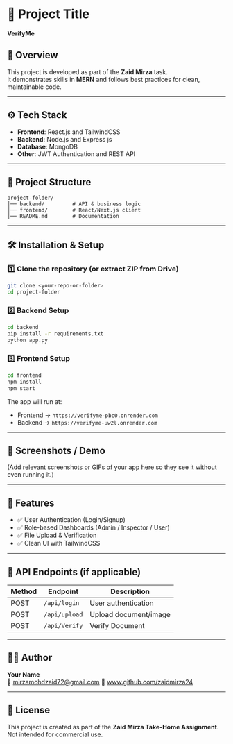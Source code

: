 # 🚀 Project Title  
**VerifyMe**

## 📌 Overview  
This project is developed as part of the **Zaid Mirza** task.  
It demonstrates skills in **MERN** and follows best practices for clean, maintainable code.  

---

## ⚙️ Tech Stack  
- **Frontend**: React.js and  TailwindCSS  
- **Backend**: Node.js and Express js  
- **Database**: MongoDB 
- **Other**: JWT Authentication and REST API
---

## 📂 Project Structure  
```
project-folder/
│── backend/         # API & business logic
│── frontend/        # React/Next.js client
│── README.md        # Documentation
```

---

## 🛠️ Installation & Setup  

### 1️⃣ Clone the repository (or extract ZIP from Drive)  
```bash
git clone <your-repo-or-folder>
cd project-folder
```

### 2️⃣ Backend Setup  
```bash
cd backend
pip install -r requirements.txt
python app.py
```

### 3️⃣ Frontend Setup  
```bash
cd frontend
npm install
npm start
```

The app will run at:  
- Frontend → `https://verifyme-pbc0.onrender.com`  
- Backend → `https://verifyme-uw2l.onrender.com`  

---

## 📸 Screenshots / Demo  
(Add relevant screenshots or GIFs of your app here so they see it without even running it.)  

---

## 🔑 Features  
- ✅ User Authentication (Login/Signup)  
- ✅ Role-based Dashboards (Admin / Inspector / User)  
- ✅ File Upload & Verification   
- ✅ Clean UI with TailwindCSS  

---

## 📖 API Endpoints (if applicable)  
| Method | Endpoint         | Description            |  
|--------|-----------------|------------------------|  
| POST   | `/api/login`     | User authentication    |  
| POST   | `/api/upload`    | Upload document/image  |  
| POST   | `/api/Verify`    |  Verify Document       |  

---

## 🧑‍💻 Author  
**Your Name**  
📧 mirzamohdzaid72@gmail.com
🔗 www.github.com/zaidmirza24  

---

## 📜 License  
This project is created as part of the **Zaid Mirza Take-Home Assignment**.  
Not intended for commercial use.  
